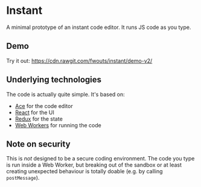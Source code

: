 # Instant

A minimal prototype of an instant code editor. It runs JS code as you type.

## Demo

Try it out: https://cdn.rawgit.com/fwouts/instant/demo-v2/

## Underlying technologies

The code is actually quite simple. It's based on:
- [Ace](https://ace.c9.io/) for the code editor
- [React](https://facebook.github.io/react/) for the UI
- [Redux](https://github.com/reactjs/react-redux) for the state
- [Web Workers](http://stackoverflow.com/a/24660713/911298) for running the code

## Note on security

This is *not* designed to be a secure coding environment. The code you type is
run inside a Web Worker, but breaking out of the sandbox or at least creating
unexpected behaviour is totally doable (e.g. by calling `postMessage`).
